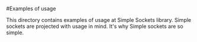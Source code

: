 #Examples of usage

This directory contains examples of usage at Simple Sockets library.
Simple sockets are projected with usage in mind. It's why Simple sockets are so simple.
